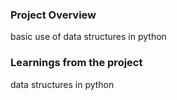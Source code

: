 ### Project Overview

 basic use of data structures in python


### Learnings from the project

 data structures in python


